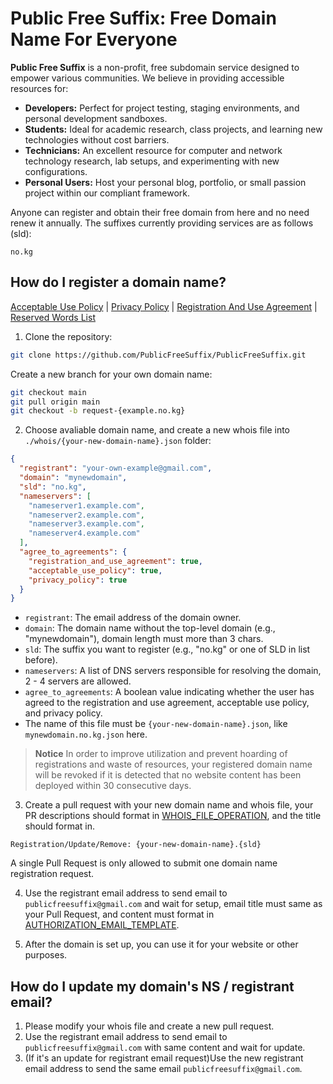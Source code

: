 # Public Free Suffix: Free Domain Name For Everyone

**Public Free Suffix** is a non-profit, free subdomain service designed to empower various communities. We believe in providing accessible resources for:

* **Developers:** Perfect for project testing, staging environments, and personal development sandboxes.
* **Students:** Ideal for academic research, class projects, and learning new technologies without cost barriers.
* **Technicians:** An excellent resource for computer and network technology research, lab setups, and experimenting with new configurations.
* **Personal Users:** Host your personal blog, portfolio, or small passion project within our compliant framework.

Anyone can register and obtain their free domain from here and no need renew it annually. The suffixes currently providing services are as follows (sld):
```text
no.kg
```
## How do I register a domain name?

[Acceptable Use Policy](agreements/acceptable-use-policy.md) | 
[Privacy Policy](agreements/privacy-policy.md) | 
[Registration And Use Agreement](agreements/registration-and-use-agreement-sokg.md) | 
[Reserved Words List](reserved_words.txt)

1. Clone the repository:
```bash
git clone https://github.com/PublicFreeSuffix/PublicFreeSuffix.git
```
Create a new branch for your own domain name:
```bash
git checkout main
git pull origin main
git checkout -b request-{example.no.kg}
```
2. Choose avaliable domain name, and create a new whois file into `./whois/{your-new-domain-name}.json` folder:
```json
{
  "registrant": "your-own-example@gmail.com",
  "domain": "mynewdomain",
  "sld": "no.kg",
  "nameservers": [
    "nameserver1.example.com",
    "nameserver2.example.com",
    "nameserver3.example.com",
    "nameserver4.example.com"
  ],
  "agree_to_agreements": {
    "registration_and_use_agreement": true,
    "acceptable_use_policy": true,
    "privacy_policy": true
  }
}
```
- `registrant`: The email address of the domain owner.
- `domain`: The domain name without the top-level domain (e.g., "mynewdomain"), domain length must more than 3 chars.
- `sld`: The suffix you want to register (e.g., "no.kg" or one of SLD in list before).
- `nameservers`: A list of DNS servers responsible for resolving the domain, 2 - 4 servers are allowed.
- `agree_to_agreements`: A boolean value indicating whether the user has agreed to the registration and use agreement, acceptable use policy, and privacy policy.
- The name of this file must be `{your-new-domain-name}.json`, like `mynewdomain.no.kg.json` here.

> **Notice** In order to improve utilization and prevent hoarding of registrations and waste of resources, your registered domain name will be revoked if it is detected that no website content has been deployed within 30 consecutive days.

3. Create a pull request with your new domain name and whois file, your PR descriptions should format in [WHOIS_FILE_OPERATION](.github/PULL_REQUEST_TEMPLATE/WHOIS_FILE_OPERATION.md), and the title should format in.
```text
Registration/Update/Remove: {your-new-domain-name}.{sld}
```
A single Pull Request is only allowed to submit one domain name registration request.

4. Use the registrant email address to send email to `publicfreesuffix@gmail.com` and wait for setup, email title must same as your Pull Request, and content must format in [AUTHORIZATION_EMAIL_TEMPLATE](AUTHORIZATION_EMAIL_TEMPLATE.md).

5. After the domain is set up, you can use it for your website or other purposes.

## How do I update my domain's NS / registrant email?
1. Please modify your whois file and create a new pull request.
2. Use the registrant email address to send email to `publicfreesuffix@gmail.com` with same content and wait for update.
3. (If it's an update for registrant email request)Use the new registrant email address to send the same email `publicfreesuffix@gmail.com`.